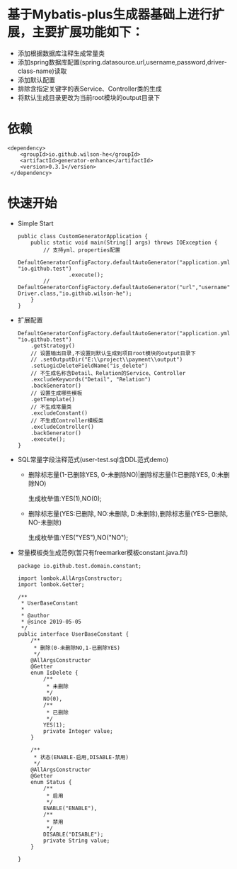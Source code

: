 # 基于Mybatis-plus生成器基础上进行扩展，主要扩展功能如下：
 - 添加根据数据库注释生成常量类
 - 添加spring数据库配置(spring.datasource.url,username,password,driver-class-name)读取
 - 添加默认配置
 - 排除含指定关键字的表Service、Controller类的生成
 - 将默认生成目录更改为当前root模块的output目录下
 # 依赖
    <dependency>
        <groupId>io.github.wilson-he</groupId>
        <artifactId>generator-enhance</artifactId>
        <version>0.3.1</version>
     </dependency>
     
 # 快速开始
  - Simple Start
  
        public class CustomGeneratorApplication {
            public static void main(String[] args) throws IOException {
                // 支持yml、properties配置
                DefaultGeneratorConfigFactory.defaultAutoGenerator("application.yml", "io.github.test")
                        .execute();
                // DefaultGeneratorConfigFactory.defaultAutoGenerator("url","username","password", Driver.class,"io.github.wilson-he");
            }
        }
   
  - 扩展配置
   
        DefaultGeneratorConfigFactory.defaultAutoGenerator("application.yml", "io.github.test")
            .getStrategy()
            // 设置输出目录,不设置则默认生成到项目root模块的output目录下
            // .setOutputDir("E:\\project\\payment\\output")
            .setLogicDeleteFieldName("is_delete")
            // 不生成名称含Detail、Relation的Service、Controller
            .excludeKeywords("Detail", "Relation")
            .backGenerator()
            // 设置生成哪些模板
            .getTemplate()
            // 不生成常量类
            .excludeConstant()
            // 不生成Controller模板类
            .excludeController()
            .backGenerator()
            .execute();
        }
   
  - SQL常量字段注释范式(user-test.sql含DDL范式demo)
    - 删除标志量(1-已删除YES, 0-未删除NO)|删除标志量(1:已删除YES, 0:未删除NO)
       
       生成枚举值:YES(1),NO(0);
   
    - 删除标志量(YES:已删除, NO:未删除, D:未删除),删除标志量(YES-已删除, NO-未删除)
      
       生成枚举值:YES("YES"),NO("NO");
      
  - 常量模板类生成范例(暂只有freemarker模板constant.java.ftl)
  
        package io.github.test.domain.constant;
        
        import lombok.AllArgsConstructor;
        import lombok.Getter;
        
        /**
         * UserBaseConstant
         *
         * @author 
         * @since 2019-05-05
         */
        public interface UserBaseConstant {
            /**
             * 删除(0-未删除NO,1-已删除YES)
             */
            @AllArgsConstructor
            @Getter
            enum IsDelete {
                /**
                 * 未删除
                 */
                NO(0),
                /**
                 * 已删除
                 */
                YES(1);
                private Integer value;
            }
        
            /**
             * 状态(ENABLE-启用,DISABLE-禁用)
             */
            @AllArgsConstructor
            @Getter
            enum Status {
                /**
                 * 启用
                 */
                ENABLE("ENABLE"),
                /**
                 * 禁用
                 */
                DISABLE("DISABLE");
                private String value;
            }
        
        }


